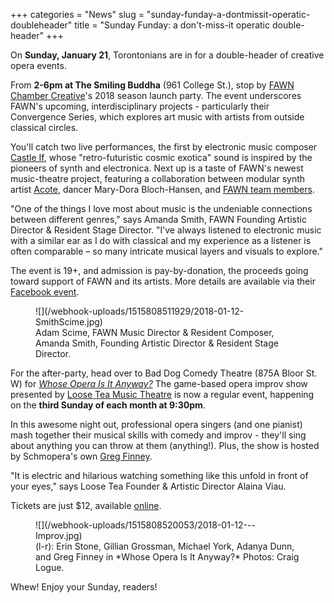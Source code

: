 +++
categories = "News"
slug = "sunday-funday-a-dontmissit-operatic-doubleheader"
title = "Sunday Funday: a don&#039;t-miss-it operatic double-header"
+++

On **Sunday, January 21**, Torontonians are in for a double-header of creative opera events.

From **2-6pm at The Smiling Buddha** (961 College St.), stop by [FAWN Chamber Creative](/scene/companies/fawn-chamber-creative/)'s 2018 season launch party. The event underscores FAWN's upcoming, interdisciplinary projects - particularly their Convergence Series, which explores art music with artists from outside classical circles.

You'll catch two live performances, the first by electronic music composer [Castle If](http://www.castleif.com/press.html), whose "retro-futuristic cosmic exotica" sound is inspired by the pioneers of synth and electronica. Next up is a taste of FAWN's newest music-theatre project, featuring a collaboration between modular synth artist [Acote](https://soundcloud.com/acotesound), dancer Mary-Dora Bloch-Hansen, and [FAWN team members](http://www.fawnchambercreative.com/fawnteam/).

"One of the things I love most about music is the undeniable connections between different genres," says Amanda Smith, FAWN Founding Artistic Director & Resident Stage Director. "I’ve always listened to electronic music with a similar ear as I do with classical and my experience as a listener is often comparable – so many intricate musical layers and visuals to explore."

The event is 19+, and admission is pay-by-donation, the proceeds going toward support of FAWN and its artists. More details are available via their [Facebook event](https://www.facebook.com/events/203711103539051/).

<figure data-type="image">
![](/webhook-uploads/1515808511929/2018-01-12-SmithScime.jpg)
<figcaption>Adam Scime, FAWN Music Director & Resident Composer, Amanda Smith, Founding Artistic Director & Resident Stage Director.</figcaption>
</figure>

For the after-party, head over to Bad Dog Comedy Theatre (875A Bloor St. W) for [*Whose Opera Is It Anyway?*](https://www.facebook.com/events/380818205663330/) The game-based opera improv show presented by [Loose Tea Music Theatre](/scene/companies/loose-tea-music-theatre/) is now a regular event, happening on the **third Sunday of each month at 9:30pm**.

In this awesome night out, professional opera singers (and one pianist) mash together their musical skills with comedy and improv - they'll sing about anything you can throw at them (anything!). Plus, the show is hosted by Schmopera's own [Greg Finney](/authors/greg/).

"It is electric and hilarious watching something like this unfold in front of your eyes," says Loose Tea Founder & Artistic Director Alaina Viau.

Tickets are just $12, available [online](http://baddogtheatre.com/calendar/).

<figure data-type="image">
![](/webhook-uploads/1515808520053/2018-01-12---Improv.jpg)
<figcaption>(l-r): Erin Stone, Gillian Grossman, Michael York, Adanya Dunn, and Greg Finney in *Whose Opera Is It Anyway?* Photos: Craig Logue.</figcaption>
</figure>

Whew! Enjoy your Sunday, readers!
